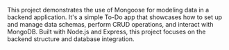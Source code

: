 This project demonstrates the use of Mongoose for modeling data in a backend application. It's a simple To-Do app that showcases how to set up and manage data schemas, perform CRUD operations, and interact with MongoDB. Built with Node.js and Express, this project focuses on the backend structure and database integration.
